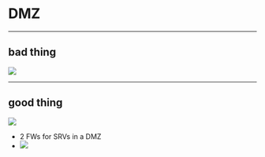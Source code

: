 # DMZ

---

## bad thing
<img src="https://i.imgur.com/cZMRFrc.png">

---

## good thing
<img src="https://i.imgur.com/wa4y0qV.png">

* 2 FWs for SRVs in a DMZ
* <img src="https://i.imgur.com/s8s82bR.png">
